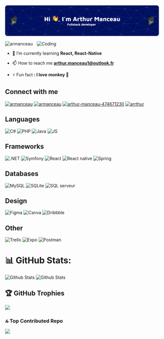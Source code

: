 ![Header](./github-header.png)
<p> </p>
<img align="right" alt="Coding" width="400" src="https://cdn.dribbble.com/users/1019864/screenshots/3079099/codeloop.gif">

<p align="left"> <img src="https://komarev.com/ghpvc/?username=armanceau2&label=Profile%20views&color=0e75b6&style=flat" alt="armanceau" /> </p>

- 🌱 I’m currently learning **React, React-Native**

- 📫 How to reach me **arthur.manceau1@outlook.fr**

- ⚡ Fun fact **: I love monkey 🙊**

## Connect with me
<p align="left">
<a href="https://codepen.io/armanceau" target="blank"><img align="center" src="https://raw.githubusercontent.com/rahuldkjain/github-profile-readme-generator/master/src/images/icons/Social/codepen.svg" alt="armanceau" height="30" width="40" /></a>
<a href="https://twitter.com/armanceau" target="blank"><img align="center" src="https://raw.githubusercontent.com/rahuldkjain/github-profile-readme-generator/master/src/images/icons/Social/twitter.svg" alt="armanceau" height="30" width="40" /></a>
<a href="https://linkedin.com/in/arthur-manceau-474671230" target="blank"><img align="center" src="https://raw.githubusercontent.com/rahuldkjain/github-profile-readme-generator/master/src/images/icons/Social/linked-in-alt.svg" alt="arthur-manceau-474671230" height="30" width="40" /></a>
<a href="https://dribbble.com/arrthur" target="blank"><img align="center" src="https://raw.githubusercontent.com/rahuldkjain/github-profile-readme-generator/master/src/images/icons/Social/dribbble.svg" alt="arrthur" height="30" width="40" /></a>
</p>

<div>

<!-- 01 -->
## Languages
<img src="https://img.shields.io/badge/c%23-%23239120.svg?style=flat&logo=csharp&logoColor=white" alt="C#"/> 
<img src="https://img.shields.io/badge/php-%23777BB4.svg?style=flat&logo=php&logoColor=white" alt="PHP"/> 
<img src="https://img.shields.io/badge/java-%23ED8B00.svg?style=flat&logo=openjdk&logoColor=white" alt="Java"/> 
<img src="https://img.shields.io/badge/javascript-%23323330.svg?style=flat&logo=javascript&logoColor=%23F7DF1E" alt="JS"/> 

<!-- 02 -->
## Frameworks
<img src="https://img.shields.io/badge/.NET-5C2D91?style=flat&logo=.net&logoColor=white" alt=".NET"/> 
<img src="https://img.shields.io/badge/symfony-%23000000.svg?style=flat&logo=symfony&logoColor=white" alt="Symfony"/> 
<img src="https://img.shields.io/badge/react-%2320232a.svg?style=flat&logo=react&logoColor=%2361DAFB" alt="React"/> 
<img src="https://img.shields.io/badge/react_native-%2320232a.svg?style=flat&logo=react&logoColor=%2361DAFB" alt="React native"/> 
<img src="https://img.shields.io/badge/spring-%236DB33F.svg?style=style=flat&&logo=spring&logoColor=white" alt="Spring"/> 

<!-- 03 -->
## Databases
<img src="https://img.shields.io/badge/mysql-4479A1.svg?style=flat&logo=mysql&logoColor=white" alt="MySQL"/> 
<img src="https://img.shields.io/badge/sqlite-%2307405e.svg?style=flat&logo=sqlite&logoColor=white" alt="SQLite"/> 
<img src="https://img.shields.io/badge/Microsoft%20SQL%20Server-CC2927?style=flat&logo=microsoft%20sql%20server&logoColor=white" alt="SQL serveur"/> 

<!-- 04 -->
## Design
<img src="https://img.shields.io/badge/figma-%23F24E1E.svg?style=flat&logo=figma&logoColor=white" alt="Figma"/> 
<img src="https://img.shields.io/badge/Canva-%2300C4CC.svg?style=flat&logo=Canva&logoColor=white" alt="Canva"/> 
<img src="https://img.shields.io/badge/Dribbble-EA4C89?style=flat&logo=dribbble&logoColor=white" alt="Dribbble"/> 

<!-- 05 -->
## Other
<img src="https://img.shields.io/badge/trello-518fe1?style=flat&logo=trello&logoColor=white" alt="Trello"/> 
<img src="https://img.shields.io/badge/expo-1C1E24?style=flat&logo=expo&logoColor=#D04A37" alt="Expo"/> 
<img src="https://img.shields.io/badge/Postman-FF6C37?style=flat&logo=postman&logoColor=white" alt="Postman"/> 

# 📊 GitHub Stats:
<img src="https://github-readme-stats.vercel.app/api?username=armanceau&theme=dark&hide_border=false&include_all_commits=false&count_private=false" alt="Github Stats"/> 
<!-- <img src="https://github-readme-streak-stats.herokuapp.com/?user=armanceau&theme=dark&hide_border=false" alt="Github Stats"/>  -->
<img src="https://github-readme-stats.vercel.app/api/top-langs/?username=armanceau&theme=dark&hide_border=false&include_all_commits=false&count_private=false&layout=compact" alt="Github Stats"/> 

## 🏆 GitHub Trophies
![](https://github-profile-trophy.vercel.app/?username=armanceau&theme=radical&no-frame=false&no-bg=true&margin-w=4)

### 🔝 Top Contributed Repo
![](https://github-contributor-stats.vercel.app/api?username=armanceau&limit=5&theme=dark&combine_all_yearly_contributions=true)
</div>


